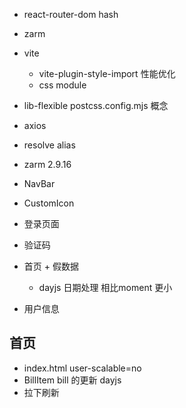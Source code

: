 - react-router-dom
  hash
- zarm 
- vite
  - vite-plugin-style-import
  性能优化
  - css module
  
- lib-flexible
  postcss.config.mjs 概念
- axios
- resolve alias 
- zarm 2.9.16
- NavBar
- CustomIcon
- 登录页面
- 验证码
- 首页 + 假数据
  - dayjs 日期处理 相比moment 更小
- 用户信息

##  首页
- index.html user-scalable=no
- BillItem
  bill 的更新
  dayjs
- 拉下刷新
  